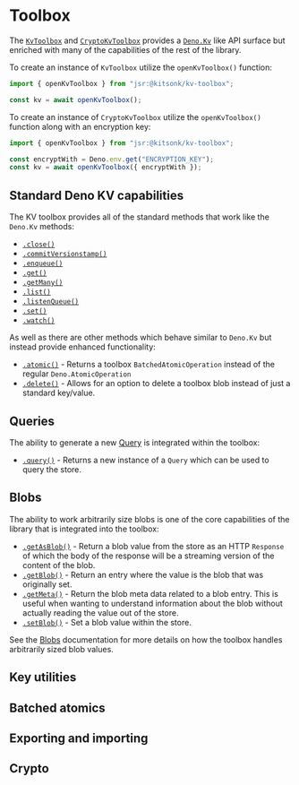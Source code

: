 # Toolbox

The [`KvToolbox`](https://jsr.io/@kitsonk/kv-toolbox/doc/~/KvToolbox) and
[`CryptoKvToolbox`](https://jsr.io/@kitsonk/kv-toolbox/doc/~/CryptoKvToolbox)
provides a [`Deno.Kv`](https://docs.deno.com/api/deno/~/Deno.Kv) like API
surface but enriched with many of the capabilities of the rest of the library.

To create an instance of `KvToolbox` utilize the `openKvToolbox()` function:

```ts
import { openKvToolbox } from "jsr:@kitsonk/kv-toolbox";

const kv = await openKvToolbox();
```

To create an instance of `CryptoKvToolbox` utilize the `openKvToolbox()`
function along with an encryption key:

```ts
import { openKvToolbox } from "jsr:@kitsonk/kv-toolbox";

const encryptWith = Deno.env.get("ENCRYPTION_KEY");
const kv = await openKvToolbox({ encryptWith });
```

## Standard Deno KV capabilities

The KV toolbox provides all of the standard methods that work like the `Deno.Kv`
methods:

- [`.close()`](https://jsr.io/@kitsonk/kv-toolbox/doc/~/KvToolbox.prototype.close)
- [`.commitVersionstamp()`](https://jsr.io/@kitsonk/kv-toolbox/doc/~/KvToolbox.prototype.commitVersionstamp)
- [`.enqueue()`](https://jsr.io/@kitsonk/kv-toolbox/doc/~/KvToolbox.prototype.enqueue)
- [`.get()`](https://jsr.io/@kitsonk/kv-toolbox/doc/~/KvToolbox.prototype.get)
- [`.getMany()`](https://jsr.io/@kitsonk/kv-toolbox/doc/~/KvToolbox.prototype.getMany)
- [`.list()`](https://jsr.io/@kitsonk/kv-toolbox/doc/~/KvToolbox.prototype.list)
- [`.listenQueue()`](https://jsr.io/@kitsonk/kv-toolbox/doc/~/KvToolbox.prototype.listenQueue)
- [`.set()`](https://jsr.io/@kitsonk/kv-toolbox/doc/~/KvToolbox.prototype.set)
- [`.watch()`](https://jsr.io/@kitsonk/kv-toolbox/doc/~/KvToolbox.prototype.watch)

As well as there are other methods which behave similar to `Deno.Kv` but instead
provide enhanced functionality:

- [`.atomic()`](https://jsr.io/@kitsonk/kv-toolbox/doc/~/KvToolbox.prototype.atomic) -
  Returns a toolbox `BatchedAtomicOperation` instead of the regular
  `Deno.AtomicOperation`
- [`.delete()`](https://jsr.io/@kitsonk/kv-toolbox/doc/~/KvToolbox.prototype.delete) -
  Allows for an option to delete a toolbox blob instead of just a standard
  key/value.

## Queries

The ability to generate a new [Query](./query) is integrated within the toolbox:

- [`.query()`](https://jsr.io/@kitsonk/kv-toolbox/doc/~/KvToolbox.prototype.query) -
  Returns a new instance of a `Query` which can be used to query the store.

## Blobs

The ability to work arbitrarily size blobs is one of the core capabilities of
the library that is integrated into the toolbox:

- [`.getAsBlob()`](https://jsr.io/@kitsonk/kv-toolbox/doc/~/KvToolbox.prototype.getAsBlob) -
  Return a blob value from the store as an HTTP `Response` of which the body of
  the response will be a streaming version of the content of the blob.
- [`.getBlob()`](https://jsr.io/@kitsonk/kv-toolbox/doc/~/KvToolbox.prototype.getBlob) -
  Return an entry where the value is the blob that was originally set.
- [`.getMeta()`](https://jsr.io/@kitsonk/kv-toolbox/doc/~/KvToolbox.prototype.getMeta) -
  Return the blob meta data related to a blob entry. This is useful when wanting
  to understand information about the blob without actually reading the value
  out of the store.
- [`.setBlob()`](https://jsr.io/@kitsonk/kv-toolbox/doc/~/KvToolbox.prototype.setBlob) -
  Set a blob value within the store.

See the [Blobs](./blobs) documentation for more details on how the toolbox
handles arbitrarily sized blob values.

## Key utilities

## Batched atomics

## Exporting and importing

## Crypto
